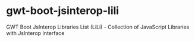 # gwt-boot-jsinterop-lili
GWT Boot JsInterop Libraries List (LiLi) - Collection of JavaScript Libraries with JsInterop Interface
